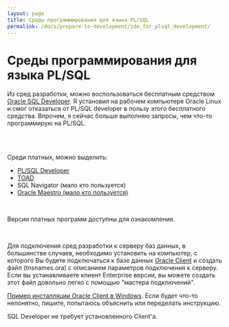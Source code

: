```yaml
---
layout: page
title: Среды программирования для языка PL/SQL
permalink: /docs/prepare-to-development/ide_for_plsql_development/
---
```



# Среды программирования для языка PL/SQL


<p>Из сред разработки, можно воспользоваться бесплатным средством <a href="http://www.oracle.com/technetwork/developer-tools/sql-developer/downloads/index.html" rel="nofollow">Oracle SQL Developer</a>. Я установил на рабочем компьютере Oracle Linux и смог отказаться от PL/SQL developer в пользу этого бесплатного средства. Впрочем, я сейчас больше выполняю запросы, чем что-то программирую на PL/SQL.

<br/><br/>

Среди платных, можно выделить:

<ul>
    <li><a href="http://www.allroundautomations.com/plsqldev.html" rel="nofollow">PL/SQL Developer</a></li>
    <li><a href="http://toadfororacle.com/index.jspa" rel="nofollow">TOAD</a></li>
    <li>SQL Navigator (мало кто пользуется)</li>
    <li><a href="http://www.sqlmaestro.com/products/oracle/maestro/" rel="nofollow">Oracle Maestro (мало кто пользуется)</a></li>
</ul>

<br />

Версии платных программ доступны для ознакомления. </p>

<br />

<p>Для подключения сред разработки к серверу баз данных, в большинстве случаев, необходимо установить на компьютер, с которого Вы будете подключаться к базе данных <a href="http://odba.ru/showthread.php?t=325">Oracle Client</a> и создать файл (tnsnames.ora) с описанием параметров подключения к серверу. Если вы устанавливаете клиент Enterprise версии, вы можете создать этот файл довольно легко с помощью "мастера подключений". </p>


<a href="http://odba.ru/showthread.php?t=325">Пример инсталляции Oracle Client в Windows</a>. Если будет что-то непонятно, пишите, попытаюсь объяснить или переделать инструкцию.

<p>SQL Developer не требует установленного Client'а.</p>
